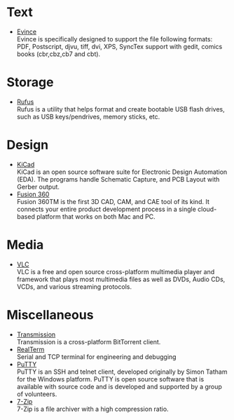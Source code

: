 # Text
* [Evince](https://wiki.gnome.org/Apps/Evince)<br>
Evince is specifically designed to support the file following formats: PDF, Postscript, djvu, tiff, dvi, XPS, SyncTex support with gedit, comics books (cbr,cbz,cb7 and cbt).

# Storage
* [Rufus](https://rufus.akeo.ie/)<br>
Rufus is a utility that helps format and create bootable USB flash drives, such as USB keys/pendrives, memory sticks, etc.

# Design
* [KiCad](http://kicad-pcb.org/)<br>
KiCad is an open source software suite for Electronic Design Automation (EDA). The programs handle Schematic Capture, and PCB Layout with Gerber output.
* [Fusion 360](https://www.autodesk.com/products/fusion-360/overview)<br>
Fusion 360TM is the first 3D CAD, CAM, and CAE tool of its kind. It connects your entire product development process in a single cloud-based platform that works on both Mac and PC.

# Media
* [VLC](https://www.videolan.org/vlc/index.html)<br>
VLC is a free and open source cross-platform multimedia player and framework that plays most multimedia files as well as DVDs, Audio CDs, VCDs, and various streaming protocols. 

# Miscellaneous
* [Transmission](https://transmissionbt.com/)<br>
Transmission is a cross-platform BitTorrent client.
* [RealTerm](https://sourceforge.net/projects/realterm/)<br>
Serial and TCP terminal for engineering and debugging 
* [PuTTY](https://www.putty.org/)<br>
PuTTY is an SSH and telnet client, developed originally by Simon Tatham for the Windows platform. PuTTY is open source software that is available with source code and is developed and supported by a group of volunteers.
* [7-Zip](http://www.7-zip.org/)<br>
7-Zip is a file archiver with a high compression ratio.
